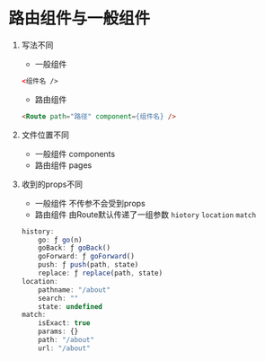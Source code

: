 # 路由组件与一般组件

1. 写法不同

   * 一般组件

    ``` html
    <组件名 />
    ```

   * 路由组件

    ``` html
    <Route path="路径" component={组件名} />
    ```

2. 文件位置不同
   * 一般组件 components
   * 路由组件 pages

3. 收到的props不同
   * 一般组件 不传参不会受到props
   * 路由组件 由Route默认传递了一组参数 `hiotory` `location` `match`

    ```js
    history:
        go: ƒ go(n)
        goBack: ƒ goBack()
        goForward: ƒ goForward()
        push: ƒ push(path, state)
        replace: ƒ replace(path, state)
    location:
        pathname: "/about"
        search: ""
        state: undefined
    match:
        isExact: true
        params: {}
        path: "/about"
        url: "/about"
    ```
